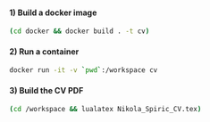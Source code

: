 #### 1) Build a docker image
```sh
(cd docker && docker build . -t cv)
```

#### 2) Run a container
```sh
docker run -it -v `pwd`:/workspace cv
```

#### 3) Build the CV PDF
```sh
(cd /workspace && lualatex Nikola_Spiric_CV.tex)
```

